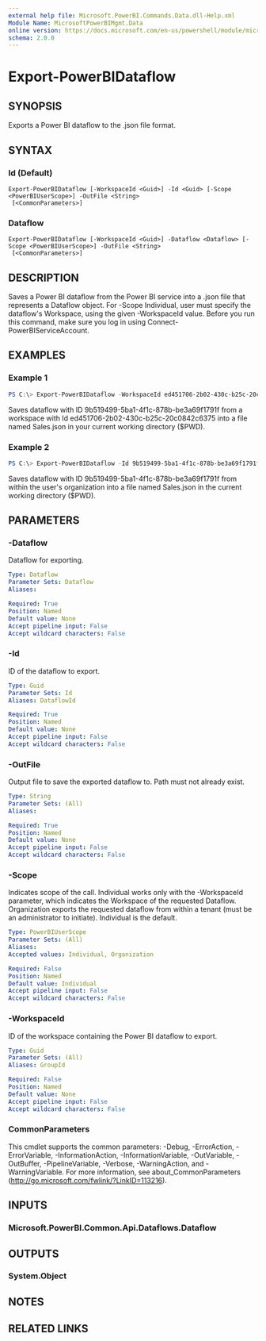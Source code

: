 ```yaml
---
external help file: Microsoft.PowerBI.Commands.Data.dll-Help.xml
Module Name: MicrosoftPowerBIMgmt.Data
online version: https://docs.microsoft.com/en-us/powershell/module/microsoftpowerbimgmt.data/export-powerbidataflow?view=powerbi-ps
schema: 2.0.0
---
```


# Export-PowerBIDataflow

## SYNOPSIS
Exports a Power BI dataflow to the .json file format.

## SYNTAX

### Id (Default)
```
Export-PowerBIDataflow [-WorkspaceId <Guid>] -Id <Guid> [-Scope <PowerBIUserScope>] -OutFile <String>
 [<CommonParameters>]
```

### Dataflow
```
Export-PowerBIDataflow [-WorkspaceId <Guid>] -Dataflow <Dataflow> [-Scope <PowerBIUserScope>] -OutFile <String>
 [<CommonParameters>]
```

## DESCRIPTION
Saves a Power BI dataflow from the Power BI service into a .json file that represents a Dataflow object.
For -Scope Individual, user must specify the dataflow's Workspace, using the given -WorkspaceId value.
Before you run this command, make sure you log in using Connect-PowerBIServiceAccount. 

## EXAMPLES

### Example 1
```powershell
PS C:\> Export-PowerBIDataflow -WorkspaceId ed451706-2b02-430c-b25c-20c0842c6375 -Id 9b519499-5ba1-4f1c-878b-be3a69f1791f -OutFile .\Sales.json
```

Saves dataflow with ID 9b519499-5ba1-4f1c-878b-be3a69f1791f from a workspace with Id ed451706-2b02-430c-b25c-20c0842c6375 into a file named Sales.json in your current working directory ($PWD).

### Example 2
```powershell
PS C:\> Export-PowerBIDataflow -Id 9b519499-5ba1-4f1c-878b-be3a69f1791f -Scope Organization -OutFile .\Sales.json
```

Saves dataflow with ID 9b519499-5ba1-4f1c-878b-be3a69f1791f from within the user's organization into a file named Sales.json in the current working directory ($PWD).

## PARAMETERS

### -Dataflow
Dataflow for exporting.

```yaml
Type: Dataflow
Parameter Sets: Dataflow
Aliases:

Required: True
Position: Named
Default value: None
Accept pipeline input: False
Accept wildcard characters: False
```

### -Id
ID of the dataflow to export.

```yaml
Type: Guid
Parameter Sets: Id
Aliases: DataflowId

Required: True
Position: Named
Default value: None
Accept pipeline input: False
Accept wildcard characters: False
```

### -OutFile
Output file to save the exported dataflow to. Path must not already exist.

```yaml
Type: String
Parameter Sets: (All)
Aliases:

Required: True
Position: Named
Default value: None
Accept pipeline input: False
Accept wildcard characters: False
```

### -Scope
Indicates scope of the call. Individual works only with the -WorkspaceId parameter, which indicates the Workspace of the requested Dataflow. Organization exports the requested dataflow from within a tenant (must be an administrator to initiate). Individual is the default.

```yaml
Type: PowerBIUserScope
Parameter Sets: (All)
Aliases:
Accepted values: Individual, Organization

Required: False
Position: Named
Default value: Individual
Accept pipeline input: False
Accept wildcard characters: False
```

### -WorkspaceId
ID of the workspace containing the Power BI dataflow to export.

```yaml
Type: Guid
Parameter Sets: (All)
Aliases: GroupId

Required: False
Position: Named
Default value: None
Accept pipeline input: False
Accept wildcard characters: False
```

### CommonParameters
This cmdlet supports the common parameters: -Debug, -ErrorAction, -ErrorVariable, -InformationAction, -InformationVariable, -OutVariable, -OutBuffer, -PipelineVariable, -Verbose, -WarningAction, and -WarningVariable. For more information, see about_CommonParameters (http://go.microsoft.com/fwlink/?LinkID=113216).

## INPUTS

### Microsoft.PowerBI.Common.Api.Dataflows.Dataflow

## OUTPUTS

### System.Object

## NOTES

## RELATED LINKS
